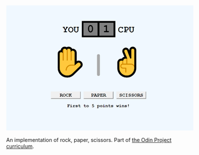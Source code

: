 ![rps-preview](rps.png)

An implementation of rock, paper, scissors. Part of [the Odin Project curriculum](https://www.theodinproject.com/courses/web-development-101/lessons/rock-paper-scissors).